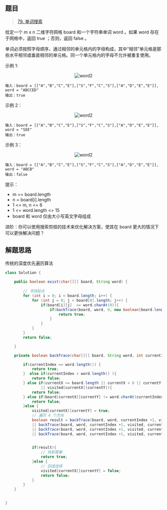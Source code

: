 ## 题目

> [79. 单词搜索](https://leetcode-cn.com/problems/word-search/)

给定一个 m x n 二维字符网格 board 和一个字符串单词 word 。如果 word 存在于网格中，返回 true ；否则，返回 false 。

单词必须按照字母顺序，通过相邻的单元格内的字母构成，其中“相邻”单元格是那些水平相邻或垂直相邻的单元格。同一个单元格内的字母不允许被重复使用。

示例 1:

<center><img src="https://ning-wang.oss-cn-beijing.aliyuncs.com/blog-images/20210507153923.jpg" alt="word2"  /></center>

```
输入：board = [["A","B","C","E"],["S","F","C","S"],["A","D","E","E"]], word = "ABCCED"
输出：true
```



示例 2：

<center><img src="https://ning-wang.oss-cn-beijing.aliyuncs.com/blog-images/20210507153923.jpg" alt="word2"  /></center>

```
输入：board = [["A","B","C","E"],["S","F","C","S"],["A","D","E","E"]], word = "SEE"
输出：true
```

示例 3：

<center><img src="https://ning-wang.oss-cn-beijing.aliyuncs.com/blog-images/20210507153923.jpg" alt="word2"  /></center>

```
输入：board = [["A","B","C","E"],["S","F","C","S"],["A","D","E","E"]], word = "ABCB"
输出：false
```


提示：

* m == board.length
* n = board[i].length
* 1 <= m, n <= 6
* 1 <= word.length <= 15
* board 和 word 仅由大小写英文字母组成


进阶：你可以使用搜索剪枝的技术来优化解决方案，使其在 board 更大的情况下可以更快解决问题？



## 解题思路

传统的深度优先遍历算法

```java
class Solution {
    
    public boolean exist(char[][] board, String word) {
		
        // 寻找起点
        for (int i = 0; i < board.length; i++) {
            for (int j = 0; j < board[0].length; j++) {
                if(board[i][j]  == word.charAt(0)){
                    if(backTrace(board, word, 0, new boolean[board.length][board[0].length], i,j)){
                        return true;
                    }
                }
            }
        }
        return false;

    }

    private boolean backTrace(char[][] board, String word, int currentIndex, boolean[][] visited, int currentX, int currentY){

        if(currentIndex == word.length()) {
            return true;
        }  else if(currentIndex > word.length() ){
            return false;
        } else if(currentX >= board.length || currentX < 0 || currentY >= board[0].length || currentY < 0
                || visited[currentX][currentY]){
            return false;
        } else if(board[currentX][currentY] != word.charAt(currentIndex)){
            return false;
        }else {
            visited[currentX][currentY] = true;
            // 遍历 4 个方向
            boolean result = backTrace(board, word, currentIndex +1, visited, currentX +1, currentY)
            || backTrace(board, word, currentIndex +1, visited, currentX -1, currentY)
            || backTrace(board, word, currentIndex +1, visited, currentX , currentY + 1)
            || backTrace(board, word, currentIndex +1, visited, currentX , currentY - 1);

            
            if(result){
                // 找到答案
                return true;
            }else {
            	// 回退选择
                visited[currentX][currentY] = false;
                return false;
            }
        }
    }
    

}
```




